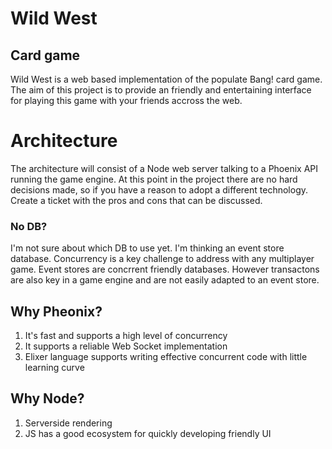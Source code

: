 # Wild West
## Card game 

Wild West is a web based implementation of the populate Bang! card game. The 
aim of this project is to provide an friendly and entertaining interface for 
playing this game with your friends accross the web.

# Architecture

The architecture will consist of a Node web server talking to a Phoenix API running the game engine. At this point in the project there are no hard decisions made, so if you have a reason to adopt a different technology. Create a ticket with the pros and cons that can be discussed. 

### No DB?
I'm not sure about which DB to use yet. I'm thinking an event store database. Concurrency is a key challenge to address with any multiplayer game. Event stores are concrrent friendly databases. However transactons are also key in a game engine and are not easily adapted to an event store. 

## Why Pheonix?
1. It's fast and supports a high level of concurrency
2. It supports a reliable Web Socket implementation 
3. Elixer language supports writing effective concurrent code with little learning curve

## Why Node?
1. Serverside rendering
2. JS has a good ecosystem for quickly developing friendly UI
